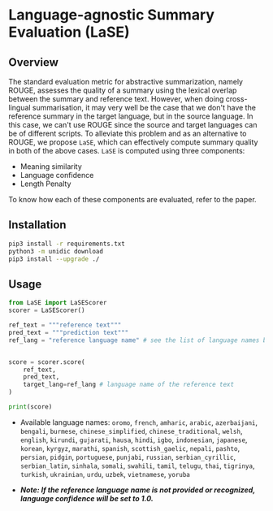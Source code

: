 # Language-agnostic Summary Evaluation (LaSE)

## Overview

The standard evaluation metric for abstractive summarization, namely ROUGE, assesses the quality of a summary using the lexical overlap between the summary and reference text. However, when doing cross-lingual summarisation, it may very well be the case that we don't have the reference summary in the target language, but in the source language. In this case, we can't use ROUGE since the source and target languages can be of different scripts. To alleviate this problem and as an alternative to ROUGE, we propose `LaSE`, which can effectively compute summary quality in both of the above cases. `LaSE` is computed using three components:

* Meaning similarity
* Language confidence
* Length Penalty

To know how each of these components are evaluated, refer to the paper.

## Installation

```bash
pip3 install -r requirements.txt
python3 -m unidic download
pip3 install --upgrade ./
```

## Usage

```python
from LaSE import LaSEScorer 
scorer = LaSEScorer()

ref_text = """reference text"""
pred_text = """prediction text"""
ref_lang = "reference language name" # see the list of language names below


score = scorer.score(
    ref_text,
    pred_text,
    target_lang=ref_lang # language name of the reference text
)

print(score)
```

* Available language names: `oromo`, `french`, `amharic`, `arabic`, `azerbaijani`, `bengali`, `burmese`, `chinese_simplified`, `chinese_traditional`, `welsh`, `english`, `kirundi`, `gujarati`, `hausa`, `hindi`, `igbo`, `indonesian`, `japanese`, `korean`, `kyrgyz`, `marathi`, `spanish`, `scottish_gaelic`, `nepali`, `pashto`, `persian`, `pidgin`, `portuguese`, `punjabi`, `russian`, `serbian_cyrillic`, `serbian_latin`, `sinhala`, `somali`, `swahili`, `tamil`, `telugu`, `thai`, `tigrinya`, `turkish`, `ukrainian`, `urdu`, `uzbek`, `vietnamese`, `yoruba`
  

* ***Note: If the reference language name is not provided or recognized, language confidence will be set to 1.0.***
